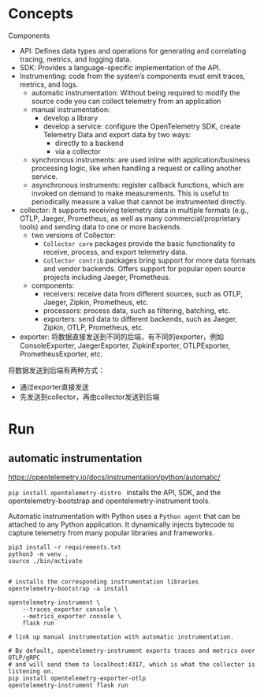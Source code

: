 # Concepts

Components
* API: Defines data types and operations for generating and correlating tracing, metrics, and logging data.
* SDK: Provides a language-specific implementation of the API. 
* Instrumenting: code from the system’s components must emit traces, metrics, and logs.
    * automatic instrumentation: Without being required to modify the source code you can collect telemetry from an application 
    * manual instrumentation: 
        * develop a library
        * develop a service: configure the OpenTelemetry SDK, create Telemetry Data and export data by two ways: 
            * directly to a backend
            * via a collector
    * synchronous instruments: are used inline with application/business processing logic, like when handling a request or calling another service. 
    * asynchronous instruments: register callback functions, which are invoked on demand to make measurements. This is useful to periodically measure a value that cannot be instrumented directly.
* collector: It supports receiving telemetry data in multiple formats (e.g., OTLP, Jaeger, Prometheus, as well as many commercial/proprietary tools) and sending data to one or more backends. 
    * two versions of Collector: 
        * `Collector core` packages provide the basic functionality to receive, process, and export telemetry data.
        * `Collector contrib` packages bring support for more data formats and vendor backends. Offers support for popular open source projects including Jaeger, Prometheus.
    * components: 
        * receivers: receive data from different sources, such as OTLP, Jaeger, Zipkin, Prometheus, etc.
        * processors: process data, such as filtering, batching, etc.
        * exporters: send data to different backends, such as Jaeger, Zipkin, OTLP, Prometheus, etc.
* exporter: 将数据直接发送到不同的后端，有不同的exporter，例如ConsoleExporter, JaegerExporter, ZipkinExporter, OTLPExporter, PrometheusExporter, etc.

将数据发送到后端有两种方式：
* 通过exporter直接发送
* 先发送到collector，再由collector发送到后端



# Run

## automatic instrumentation
https://opentelemetry.io/docs/instrumentation/python/automatic/

`pip install opentelemetry-distro ` installs the API, SDK, and the opentelemetry-bootstrap and opentelemetry-instrument tools.

Automatic instrumentation with Python uses a `Python agent` that can be attached to any Python application. It dynamically injects bytecode to capture telemetry from many popular libraries and frameworks.

``` 
pip3 install -r requirements.txt
python3 -m venv .
source ./bin/activate


# installs the corresponding instrumentation libraries
opentelemetry-bootstrap -a install 

opentelemetry-instrument \
    --traces_exporter console \
    --metrics_exporter console \
    flask run

# link up manual instrumentation with automatic instrumentation.

# By default, opentelemetry-instrument exports traces and metrics over OTLP/gRPC 
# and will send them to localhost:4317, which is what the collector is listening on.
pip install opentelemetry-exporter-otlp
opentelemetry-instrument flask run

```